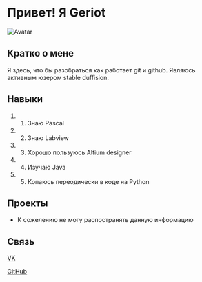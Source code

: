 # Привет! Я Geriot

![Avatar]("Z:\test2\TestSideGitPages\ahri-550x309.png")

## Кратко о мене

Я здесь, что бы разобраться как работает git и github.
Являюсь активным юзером stable duffision.

## Навыки

1. 1. Знаю Pascal
2. 2. Знаю Labview
3. 3. Хорошо пользуюсь Altium designer
4. 4. Изучаю Java
5. 5. Копаюсь переодически в коде на Python

## Проекты

- К сожелению не могу распостранять данную информацию

## Связь

[VK](https://vk.com/idgeriot)

[GitHub](https://github.com/geriot-v)
